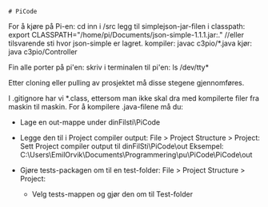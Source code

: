     # PiCode

For å kjøre på Pi-en:
    cd inn i /src
    legg til simplejson-jar-filen i classpath: export CLASSPATH="/home/pi/Documents/json-simple-1.1.1.jar:." //eller tilsvarende sti hvor json-simple er lagret.
    kompiler: javac c3pio/*.java
    kjør: java c3pio/Controller
    
Fin alle porter på pi'en:
    skriv i terminalen til pi'en: ls /dev/tty*

Etter cloning eller pulling av prosjektet må disse stegene gjennomføres.

I .gitignore har vi *.class, ettersom man ikke skal dra med kompilerte filer fra maskin til maskin. 
For å kompilere .java-filene må du:
- Lage en out-mappe under dinFilsti\PiCode
- Legge den til i Project compiler output:
    File > Project Structure > Project:
    Sett Project compiler output til dinFilSti\PiCode\out
    Eksempel: C:\Users\EmilOrvik\Documents\Programmering\pu\PiCode\PiCode\out

- Gjøre tests-packagen om til en test-folder:
    File > Project Structure > Project:
    - Velg tests-mappen og gjør den om til Test-folder
